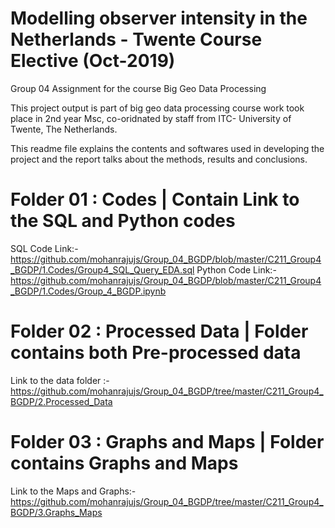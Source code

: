 # Modelling observer intensity in the Netherlands - Twente Course Elective (Oct-2019)
Group 04 Assignment for the course Big Geo Data Processing 

This project output is part of big geo data processing course work took place in 2nd year Msc, co-oridnated by staff from ITC- University of Twente, The Netherlands.

This readme file explains the contents and softwares used in developing the project and the report talks about the methods, results and conclusions.

# Folder 01 : Codes | Contain Link to the SQL and Python codes
SQL Code Link:- https://github.com/mohanrajujs/Group_04_BGDP/blob/master/C211_Group4_BGDP/1.Codes/Group4_SQL_Query_EDA.sql
Python Code Link:- https://github.com/mohanrajujs/Group_04_BGDP/blob/master/C211_Group4_BGDP/1.Codes/Group_4_BGDP.ipynb

# Folder 02 : Processed Data  | Folder contains both Pre-processed data
Link to the data folder :- https://github.com/mohanrajujs/Group_04_BGDP/tree/master/C211_Group4_BGDP/2.Processed_Data

# Folder 03 : Graphs and Maps | Folder contains Graphs and Maps 
Link to the Maps and Graphs:- https://github.com/mohanrajujs/Group_04_BGDP/tree/master/C211_Group4_BGDP/3.Graphs_Maps





